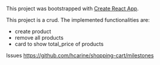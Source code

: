 This project was bootstrapped with [Create React App](https://github.com/facebookincubator/create-react-app).


This project is a crud.
The implemented  functionalities are:
- create product
- remove all products
- card to show total_price of products

Issues https://github.com/hcarine/shopping-cart/milestones
